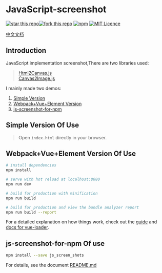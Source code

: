 # JavaScript-screenshot

[![star this repo](http://githubbadges.com/star.svg?user=usecodelee&repo=JavaScript-screenshot&style=default)](https://github.com/usecodelee/JavaScript-screenshot)[![fork this repo](http://githubbadges.com/fork.svg?user=usecodelee&repo=JavaScript-screenshot&style=default)](https://github.com/usecodelee/JavaScript-screenshot/fork) [![npm](https://img.shields.io/npm/v/js_screen_shots.svg)](https://www.npmjs.com/package/js_screen_shots) [![MIT Licence](https://badges.frapsoft.com/os/mit/mit.svg?v=103)](https://opensource.org/licenses/mit-license.php)

[中文文档](https://github.com/usecodelee/JavaScript-screenshot/blob/master/README_zh.md)

## Introduction

JavaScript implementation screenshot,There are two libraries used:

> [Html2Canvas.js](https://github.com/niklasvh/html2canvas)  
> [Canvas2Image.js](https://github.com/SuperAL/canvas2image)

I mainly made two demos:

1. [Simple Version](https://github.com/usecodelee/JavaScript-screenshot/tree/master/simple)
2. [Webpack+Vue+Element Version](https://github.com/usecodelee/JavaScript-screenshot/tree/master/simple)
3. [js-screenshot-for-npm](https://github.com/usecodelee/JavaScript-screenshot/tree/master/js-screenshot-for-npm)

## Simple Version Of Use

> Open `index.html` directly in your browser.

## Webpack+Vue+Element Version Of Use

``` bash
# install dependencies
npm install

# serve with hot reload at localhost:8080
npm run dev

# build for production with minification
npm run build

# build for production and view the bundle analyzer report
npm run build --report
```

For a detailed explanation on how things work, check out the [guide](http://vuejs-templates.github.io/webpack/) and [docs for vue-loader](http://vuejs.github.io/vue-loader).

## js-screenshot-for-npm Of use

```bash
npm install --save js_screen_shots
```

For details, see the document [README.md](https://github.com/usecodelee/JavaScript-screenshot/tree/master/js-screenshot-for-npm)